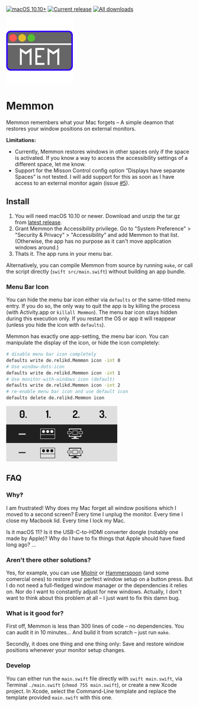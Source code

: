 [![macOS 10.10+](https://img.shields.io/badge/macOS-10.10+-888)](#install)
[![Current release](https://img.shields.io/github/release/relikd/Memmon)](https://github.com/relikd/Memmon/releases)
[![All downloads](https://img.shields.io/github/downloads/relikd/Memmon/total)](https://github.com/relikd/Memmon/releases)

<img src="img/icon.svg" width="180" height="180">

# Memmon

Memmon remembers what your Mac forgets – A simple deamon that restores your window positions on external monitors.

**Limitations:**
- Currently, Memmon restores windows in other spaces only if the space is activated.
  If you know a way to access the accessibility settings of a different space, let me know.
- Support for the Misson Control config option “Displays have separate Spaces” is not tested.
  I will add support for this as soon as I have access to an external monitor again (issue [#5](https://github.com/relikd/Memmon/issues/5#issuecomment-1040611494)).


## Install

1. You will need macOS 10.10 or newer.
   Download and unzip the tar.gz from [latest release](https://github.com/relikd/Memmon/releases/latest).
2. Grant Memmon the Accessibility privilege.
   Go to "System Preference" > "Security & Privacy" > "Accessibility" and add Memmon to that list.
   (Otherwise, the app has no purpose as it can't move application windows around.)
3. Thats it. The app runs in your menu bar.

Alternatively, you can compile Memmon from source by running `make`, or call the script directly (`swift src/main.swift`) without building an app bundle.


### Menu Bar Icon

You can hide the menu bar icon either via `defaults` or the same-titled menu entry.
If you do so, the only way to quit the app is by killing the process (with Activity.app or `killall Memmon`).
The menu bar icon stays hidden during this execution only. If you restart the OS or app it will reappear (unless you hide the icon with `defaults`).

Memmon has exactly one app-setting, the menu bar icon.
You can manipulate the display of the icon, or hide the icon completely:

```sh
# disable menu bar icon completely
defaults write de.relikd.Memmon icon -int 0
# Use window-dots-icon
defaults write de.relikd.Memmon icon -int 1
# Use monitor-with-windows icon (default)
defaults write de.relikd.Memmon icon -int 2
# re-enable menu bar icon and use default icon
defaults delete de.relikd.Memmon icon
```

![menu bar icons](img/status_icons.png)


## FAQ

### Why‽

I am frustrated!
Why does my Mac forget all window positions which I moved to a second screen?
Every time I unplug the monitor.
Every time I close my Macbook lid.
Every time I lock my Mac.

Is it macOS 11?
Is it the USB-C-to-HDMI converter dongle (notably one made by Apple)?
Why do I have to fix things that Apple should have fixed long ago? …


### Aren't there other solutions?

Yes, for example, you can use [Mjolnir](https://github.com/mjolnirapp/mjolnir) or [Hammerspoon](https://github.com/Hammerspoon/hammerspoon) (and some comercial ones) to restore your perfect window setup on a button press.
But I do not need a full-fledged window manager or the dependencies it relies on.
Nor do I want to constantly adjust for new windows.
Actually, I don't want to think about this problem at all – I just want to fix this damn bug.


### What is it good for?

First off, Memmon is less than 300 lines of code – no dependencies.
You can audit it in 10 minutes...
And build it from scratch – just run `make`.

Secondly, it does one thing and one thing only:
Save and restore window positions whenever your monitor setup changes.


### Develop

You can either run the `main.swift` file directly with `swift main.swift`, via Terminal `./main.swift` (`chmod 755 main.swift`), or create a new Xcode project.
In Xcode, select the Command-Line template and replace the template provided `main.swift` with this one.

